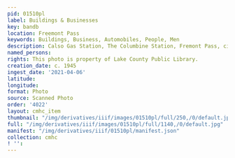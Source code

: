 ```yaml
---
pid: 01510pl
label: Buildings & Businesses
key: bandb
location: Freemont Pass
keywords: Buildings, Business, Automobiles, People, Men
description: Calso Gas Station, The Columbine Station, Fremont Pass, circa 1945
named_persons: 
rights: This photo is property of Lake County Public Library.
creation_date: c. 1945
ingest_date: '2021-04-06'
latitude: 
longitude: 
format: Photo
source: Scanned Photo
order: '4022'
layout: cmhc_item
thumbnail: "/img/derivatives/iiif/images/01510pl/full/250,/0/default.jpg"
full: "/img/derivatives/iiif/images/01510pl/full/1140,/0/default.jpg"
manifest: "/img/derivatives/iiif/01510pl/manifest.json"
collection: cmhc
! '': 
---
```

